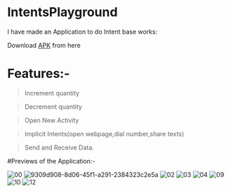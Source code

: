 # IntentsPlayground

I have made an Application to do Intent base works:

Download [APK](https://github.com/pulkitagrawal20/IntentsPlayground/releases/download/v1.0/app-debug.apk) from here

# Features:-
>Increment quantity

>Decrement quantity

>Open New Activity

>Implicit Intents(open webpage,dial number,share texts)

>Send and Receive Data.

#Previews of the Application:-

![00](https://user-images.githubusercontent.com/69674896/117582092-e2130f80-b11d-11eb-9de0-0e953e9dca6d.png)
![9309d908-8d06-45f1-a291-2384323c2e5a](https://user-images.githubusercontent.com/69674896/117582098-e808f080-b11d-11eb-88b7-e628d7974ac4.jpg)
![02](https://user-images.githubusercontent.com/69674896/117582105-f0f9c200-b11d-11eb-9ca4-eefbcbf128d5.png)
![03](https://user-images.githubusercontent.com/69674896/117582109-f48d4900-b11d-11eb-8095-816604293c53.png)
![04](https://user-images.githubusercontent.com/69674896/117582110-f8b96680-b11d-11eb-894c-4a26c9fa5b3c.png)
![09](https://user-images.githubusercontent.com/69674896/117582112-fc4ced80-b11d-11eb-8a51-50245a7c673e.png)
![10](https://user-images.githubusercontent.com/69674896/117582113-ff47de00-b11d-11eb-9f7b-1953464e828b.png)
![12](https://user-images.githubusercontent.com/69674896/117582116-040c9200-b11e-11eb-97a2-ed99650f3bdc.png)


